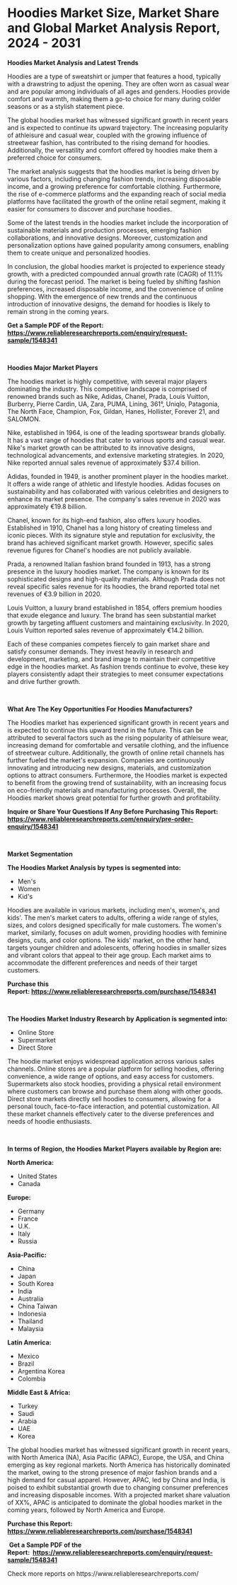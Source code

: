 <p><h1>Hoodies Market Size, Market Share and Global Market Analysis Report, 2024 - 2031</h1></p><p><strong>Hoodies Market Analysis and Latest Trends</strong></p>
<p><p>Hoodies are a type of sweatshirt or jumper that features a hood, typically with a drawstring to adjust the opening. They are often worn as casual wear and are popular among individuals of all ages and genders. Hoodies provide comfort and warmth, making them a go-to choice for many during colder seasons or as a stylish statement piece.</p><p>The global hoodies market has witnessed significant growth in recent years and is expected to continue its upward trajectory. The increasing popularity of athleisure and casual wear, coupled with the growing influence of streetwear fashion, has contributed to the rising demand for hoodies. Additionally, the versatility and comfort offered by hoodies make them a preferred choice for consumers.</p><p>The market analysis suggests that the hoodies market is being driven by various factors, including changing fashion trends, increasing disposable income, and a growing preference for comfortable clothing. Furthermore, the rise of e-commerce platforms and the expanding reach of social media platforms have facilitated the growth of the online retail segment, making it easier for consumers to discover and purchase hoodies.</p><p>Some of the latest trends in the hoodies market include the incorporation of sustainable materials and production processes, emerging fashion collaborations, and innovative designs. Moreover, customization and personalization options have gained popularity among consumers, enabling them to create unique and personalized hoodies.</p><p>In conclusion, the global hoodies market is projected to experience steady growth, with a predicted compounded annual growth rate (CAGR) of 11.1% during the forecast period. The market is being fueled by shifting fashion preferences, increased disposable income, and the convenience of online shopping. With the emergence of new trends and the continuous introduction of innovative designs, the demand for hoodies is likely to remain strong in the coming years.</p></p>
<p><strong>Get a Sample PDF of the Report:&nbsp; <a href="https://www.reliableresearchreports.com/enquiry/request-sample/1548341">https://www.reliableresearchreports.com/enquiry/request-sample/1548341</a></strong></p>
<p>&nbsp;</p>
<p><strong>Hoodies Major Market Players</strong></p>
<p><p>The hoodies market is highly competitive, with several major players dominating the industry. This competitive landscape is comprised of renowned brands such as Nike, Adidas, Chanel, Prada, Louis Vuitton, Burberry, Pierre Cardin, UA, Zara, PUMA, Lining, 361°, Uniqlo, Patagonia, The North Face, Champion, Fox, Gildan, Hanes, Hollister, Forever 21, and SALOMON.</p><p>Nike, established in 1964, is one of the leading sportswear brands globally. It has a vast range of hoodies that cater to various sports and casual wear. Nike's market growth can be attributed to its innovative designs, technological advancements, and extensive marketing strategies. In 2020, Nike reported annual sales revenue of approximately $37.4 billion.</p><p>Adidas, founded in 1949, is another prominent player in the hoodies market. It offers a wide range of athletic and lifestyle hoodies. Adidas focuses on sustainability and has collaborated with various celebrities and designers to enhance its market presence. The company's sales revenue in 2020 was approximately €19.8 billion.</p><p>Chanel, known for its high-end fashion, also offers luxury hoodies. Established in 1910, Chanel has a long history of creating timeless and iconic pieces. With its signature style and reputation for exclusivity, the brand has achieved significant market growth. However, specific sales revenue figures for Chanel's hoodies are not publicly available.</p><p>Prada, a renowned Italian fashion brand founded in 1913, has a strong presence in the luxury hoodies market. The company is known for its sophisticated designs and high-quality materials. Although Prada does not reveal specific sales revenue for its hoodies, the brand reported total net revenues of €3.9 billion in 2020.</p><p>Louis Vuitton, a luxury brand established in 1854, offers premium hoodies that exude elegance and luxury. The brand has seen substantial market growth by targeting affluent customers and maintaining exclusivity. In 2020, Louis Vuitton reported sales revenue of approximately €14.2 billion.</p><p>Each of these companies competes fiercely to gain market share and satisfy consumer demands. They invest heavily in research and development, marketing, and brand image to maintain their competitive edge in the hoodies market. As fashion trends continue to evolve, these key players consistently adapt their strategies to meet consumer expectations and drive further growth.</p></p>
<p>&nbsp;</p>
<p><strong>What Are The Key Opportunities For Hoodies Manufacturers?</strong></p>
<p><p>The Hoodies market has experienced significant growth in recent years and is expected to continue this upward trend in the future. This can be attributed to several factors such as the rising popularity of athleisure wear, increasing demand for comfortable and versatile clothing, and the influence of streetwear culture. Additionally, the growth of online retail channels has further fueled the market's expansion. Companies are continuously innovating and introducing new designs, materials, and customization options to attract consumers. Furthermore, the Hoodies market is expected to benefit from the growing trend of sustainability, with an increasing focus on eco-friendly materials and manufacturing processes. Overall, the Hoodies market shows great potential for further growth and profitability.</p></p>
<p><strong>Inquire or Share Your Questions If Any Before Purchasing This Report: <a href="https://www.reliableresearchreports.com/enquiry/pre-order-enquiry/1548341">https://www.reliableresearchreports.com/enquiry/pre-order-enquiry/1548341</a></strong></p>
<p>&nbsp;</p>
<p><strong>Market Segmentation</strong></p>
<p><strong>The Hoodies Market Analysis by types is segmented into:</strong></p>
<p><ul><li>Men's</li><li>Women</li><li>Kid's</li></ul></p>
<p><p>Hoodies are available in various markets, including men's, women's, and kids'. The men's market caters to adults, offering a wide range of styles, sizes, and colors designed specifically for male customers. The women's market, similarly, focuses on adult women, providing hoodies with feminine designs, cuts, and color options. The kids' market, on the other hand, targets younger children and adolescents, offering hoodies in smaller sizes and vibrant colors that appeal to their age group. Each market aims to accommodate the different preferences and needs of their target customers.</p></p>
<p><strong>Purchase this Report:&nbsp;<a href="https://www.reliableresearchreports.com/purchase/1548341">https://www.reliableresearchreports.com/purchase/1548341</a></strong></p>
<p>&nbsp;</p>
<p><strong>The Hoodies Market Industry Research by Application is segmented into:</strong></p>
<p><ul><li>Online Store</li><li>Supermarket</li><li>Direct Store</li></ul></p>
<p><p>The hoodie market enjoys widespread application across various sales channels. Online stores are a popular platform for selling hoodies, offering convenience, a wide range of options, and easy access for customers. Supermarkets also stock hoodies, providing a physical retail environment where customers can browse and purchase them along with other goods. Direct store markets directly sell hoodies to consumers, allowing for a personal touch, face-to-face interaction, and potential customization. All these market channels effectively cater to the diverse preferences and needs of hoodie enthusiasts.</p></p>
<p>&nbsp;</p>
<p><strong>In terms of Region, the Hoodies Market Players available by Region are:</strong></p>
<p>
    <p> <strong> North America: </strong>
        <ul>
            <li>United States</li>
            <li>Canada</li>
        </ul>
        </p> 
    <p> <strong> Europe: </strong>
        <ul>
            <li>Germany</li>
            <li>France</li>
            <li>U.K.</li>
            <li>Italy</li>
            <li>Russia</li>
        </ul>
        </p> 
    <p> <strong> Asia-Pacific: </strong>
        <ul>
            <li>China</li>
            <li>Japan</li>
            <li>South Korea</li>
            <li>India</li>
            <li>Australia</li>
            <li>China Taiwan</li>
            <li>Indonesia</li>
            <li>Thailand</li>
            <li>Malaysia</li>
        </ul>
        </p> 
    <p> <strong> Latin America: </strong>
        <ul>
            <li>Mexico</li>
            <li>Brazil</li>
            <li>Argentina Korea</li>
            <li>Colombia</li>
        </ul>
        </p> 
    <p> <strong> Middle East & Africa: </strong>
        <ul>
            <li>Turkey</li>
            <li>Saudi</li>
            <li>Arabia</li>
            <li>UAE</li>
            <li>Korea</li>
        </ul>
    </p>
    </p>
<p><p>The global hoodies market has witnessed significant growth in recent years, with North America (NA), Asia Pacific (APAC), Europe, the USA, and China emerging as key regional markets. North America has historically dominated the market, owing to the strong presence of major fashion brands and a high demand for casual apparel. However, APAC, led by China and India, is poised to exhibit substantial growth due to changing consumer preferences and increasing disposable incomes. With a projected market share valuation of XX%, APAC is anticipated to dominate the global hoodies market in the coming years, followed by North America and Europe.</p></p>
<p><strong>Purchase this Report: <a href="https://www.reliableresearchreports.com/purchase/1548341">https://www.reliableresearchreports.com/purchase/1548341</a></strong></p>
<p>&nbsp;<strong>Get a Sample PDF of the Report:&nbsp;&nbsp;<a href="https://www.reliableresearchreports.com/enquiry/request-sample/1548341">https://www.reliableresearchreports.com/enquiry/request-sample/1548341</a></strong></p>
<p><strong></strong></p>
<p>Check more reports on https://www.reliableresearchreports.com/</p>